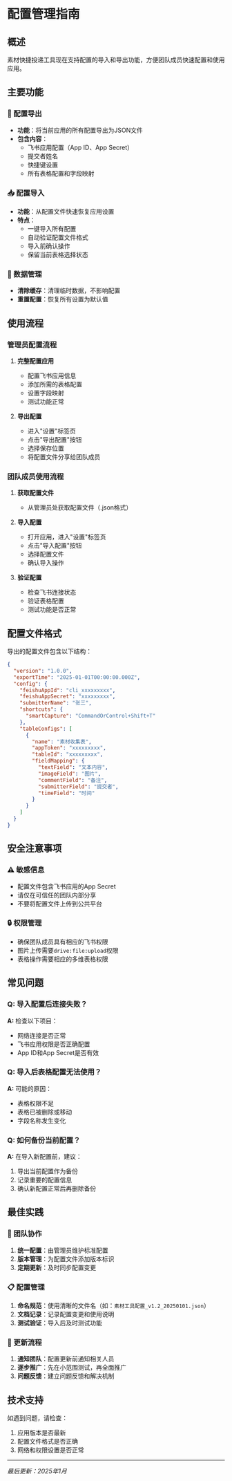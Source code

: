 # 配置管理指南

## 概述

素材快捷投递工具现在支持配置的导入和导出功能，方便团队成员快速配置和使用应用。

## 主要功能

### 🚀 配置导出
- **功能**：将当前应用的所有配置导出为JSON文件
- **包含内容**：
  - 飞书应用配置（App ID、App Secret）
  - 提交者姓名
  - 快捷键设置
  - 所有表格配置和字段映射

### 📥 配置导入
- **功能**：从配置文件快速恢复应用设置
- **特点**：
  - 一键导入所有配置
  - 自动验证配置文件格式
  - 导入前确认操作
  - 保留当前表格选择状态

### 🧹 数据管理
- **清除缓存**：清理临时数据，不影响配置
- **重置配置**：恢复所有设置为默认值

## 使用流程

### 管理员配置流程

1. **完整配置应用**
   - 配置飞书应用信息
   - 添加所需的表格配置
   - 设置字段映射
   - 测试功能正常

2. **导出配置**
   - 进入"设置"标签页
   - 点击"导出配置"按钮
   - 选择保存位置
   - 将配置文件分享给团队成员

### 团队成员使用流程

1. **获取配置文件**
   - 从管理员处获取配置文件（.json格式）

2. **导入配置**
   - 打开应用，进入"设置"标签页
   - 点击"导入配置"按钮
   - 选择配置文件
   - 确认导入操作

3. **验证配置**
   - 检查飞书连接状态
   - 验证表格配置
   - 测试功能是否正常

## 配置文件格式

导出的配置文件包含以下结构：

```json
{
  "version": "1.0.0",
  "exportTime": "2025-01-01T00:00:00.000Z",
  "config": {
    "feishuAppId": "cli_xxxxxxxxx",
    "feishuAppSecret": "xxxxxxxxx",
    "submitterName": "张三",
    "shortcuts": {
      "smartCapture": "CommandOrControl+Shift+T"
    },
    "tableConfigs": [
      {
        "name": "素材收集表",
        "appToken": "xxxxxxxxx",
        "tableId": "xxxxxxxxx",
        "fieldMapping": {
          "textField": "文本内容",
          "imageField": "图片",
          "commentField": "备注",
          "submitterField": "提交者",
          "timeField": "时间"
        }
      }
    ]
  }
}
```

## 安全注意事项

### ⚠️ 敏感信息
- 配置文件包含飞书应用的App Secret
- 请仅在可信任的团队内部分享
- 不要将配置文件上传到公共平台

### 🔒 权限管理
- 确保团队成员具有相应的飞书权限
- 图片上传需要`drive:file:upload`权限
- 表格操作需要相应的多维表格权限

## 常见问题

### Q: 导入配置后连接失败？
**A:** 检查以下项目：
- 网络连接是否正常
- 飞书应用权限是否正确配置
- App ID和App Secret是否有效

### Q: 导入后表格配置无法使用？
**A:** 可能的原因：
- 表格权限不足
- 表格已被删除或移动
- 字段名称发生变化

### Q: 如何备份当前配置？
**A:** 在导入新配置前，建议：
1. 导出当前配置作为备份
2. 记录重要的配置信息
3. 确认新配置正常后再删除备份

## 最佳实践

### 🎯 团队协作
1. **统一配置**：由管理员维护标准配置
2. **版本管理**：为配置文件添加版本标识
3. **定期更新**：及时同步配置变更

### 📋 配置管理
1. **命名规范**：使用清晰的文件名（如：`素材工具配置_v1.2_20250101.json`）
2. **文档记录**：记录配置变更和使用说明
3. **测试验证**：导入后及时测试功能

### 🔄 更新流程
1. **通知团队**：配置更新前通知相关人员
2. **逐步推广**：先在小范围测试，再全面推广
3. **问题反馈**：建立问题反馈和解决机制

## 技术支持

如遇到问题，请检查：
1. 应用版本是否最新
2. 配置文件格式是否正确
3. 网络和权限设置是否正常

---

*最后更新：2025年1月* 